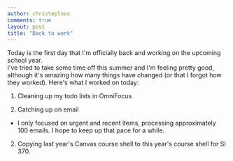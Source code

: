 ```yaml
---
author: christeplovs
comments: true
layout: post
title: "Back to work"
---
```


Today is the first day that I'm officially back and working on the upcoming school year.  
I've tried to take some time off this summer and I'm feeling pretty good, although it's 
amazing how many things have changed (or that I forgot how they worked).  Here's what I
worked on today:

1. Cleaning up my todo lists in OmniFocus

1. Catching up on email
 - I only focused on urgent and recent items, processing approximately 100 emails. I hope to keep up that pace for a while.

2. Copying last year's Canvas course shell to this year's course shell for SI 370.

